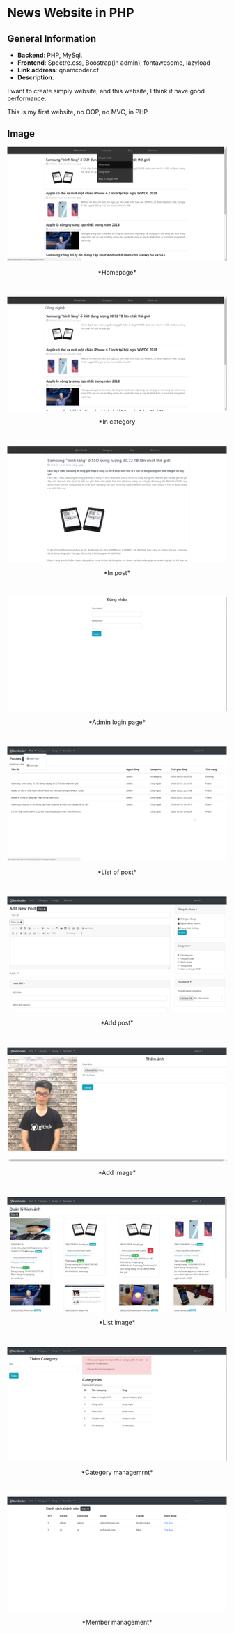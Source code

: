 # News Website in PHP

## General Information
+ **Backend**: PHP, MySql.
+ **Frontend**: Spectre.css, Boostrap(in admin), fontawesome, lazyload
+ **Link address**: qnamcoder.cf
+ **Description**: 
 <p>I want to create simply website, and this website, I think it have good performance.</p>
 <p>This is my first website, no OOP, no MVC, in PHP</p>

## Image
<img src="user guide/Home-page.png">
<p align="center">*Homepage*</p>
<br><br>
<img src="user guide/in-category.png">
<p align="center">*In category</p>
<br><br>
<img src="user guide/in-post.png">
<p align="center">*In post*</p>
<br><br>
<img src="user guide/admin-login-page.png">
<p align="center">*Admin login page*</p>
<br><br>
<img src="user guide/list-post.png">
<p align="center">*List of post*</p>

<br><br>
<img src="user guide/add-post.png">
<p align="center">*Add post*</p>

<br><br>
<img src="user guide/add-image.png">
<p align="center">*Add image*</p>

<br><br>
<img src="user guide/list-image.png">
<p align="center">*List image*</p>

<br><br>
<img src="user guide/category.png">
<p align="center">*Category managemrnt*</p>


<br><br>
<img src="user guide/member.png">
<p align="center">*Member management*</p>


